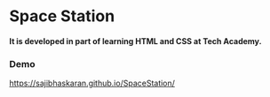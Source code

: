 # Space Station

#### It is developed in part of learning HTML and CSS at Tech Academy.

### Demo
https://sajibhaskaran.github.io/SpaceStation/
